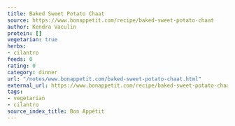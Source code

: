```yaml
---
title: Baked Sweet Potato Chaat
source: https://www.bonappetit.com/recipe/baked-sweet-potato-chaat
author: Kendra Vaculin
protein: []
vegetarian: true
herbs:
- cilantro
feeds: 0
rating: 0
category: dinner
url: "/notes/www.bonappetit.com/baked-sweet-potato-chaat.html"
external_url: https://www.bonappetit.com/recipe/baked-sweet-potato-chaat
tags:
- vegetarian
- cilantro
source_index_title: Bon Appétit
---
```



